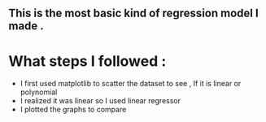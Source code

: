 ## This is the most basic kind of regression model I made .

# What steps I followed :
- I first used matplotlib to scatter the dataset to see , If it is linear or polynomial
- I realized it was linear so I used linear regressor 
- I plotted the graphs to compare 
